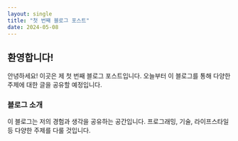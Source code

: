 ```yaml
---
layout: single
title: "첫 번째 블로그 포스트"
date: 2024-05-08
---
```


## 환영합니다!

안녕하세요! 이곳은 제 첫 번째 블로그 포스트입니다. 오늘부터 이 블로그를 통해 다양한 주제에 대한 글을 공유할 예정입니다.

### 블로그 소개

이 블로그는 저의 경험과 생각을 공유하는 공간입니다. 프로그래밍, 기술, 라이프스타일 등 다양한 주제를 다룰 것입니다.



